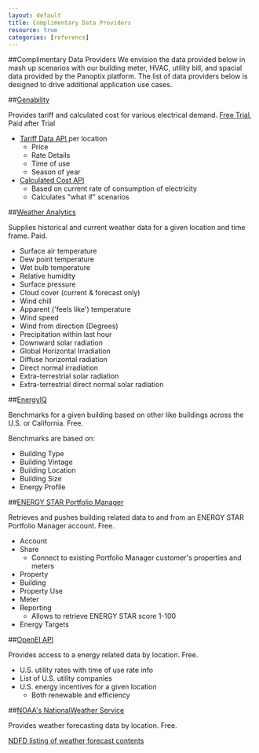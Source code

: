```yaml
---
layout: default 
title: Complimentary Data Providers 
resource: true 
categories: [reference] 
--- 
```

##Complimentary Data Providers
We envision the data provided below in mash up scenarios with our building meter, HVAC, utility bill, and spacial data provided by the Panoptix platform. The list of data providers below is designed to drive additional application use cases.

##[Genability](http://developer.genability.com/)

Provides tariff and calculated cost for various electrical demand. [Free Trial](https://explorer.genability.com/explorer/signup), Paid after Trial

-  [Tariff Data API ](http://developer.genability.com/documentation/api-reference/tariff-api/)per location
	-  Price
	-  Rate Details
	-  Time of use
	-  Season of year
- [Calculated Cost API](http://developer.genability.com/documentation/api-reference/tariff-api/calculate/)
	- Based on current rate of consumption of electricity
	- Calculates "what if" scenarios



##[Weather Analytics](http://www.weatheranalytics.com/resources-faqs/developer-api)

Supplies historical and current weather data for a given location and time frame. Paid.

  * Surface air temperature
  * Dew point temperature
  * Wet bulb temperature
  * Relative humidity
  * Surface pressure
  * Cloud cover (current &amp; forecast only)
  * Wind chill
  * Apparent ('feels like') temperature
  * Wind speed
  * Wind from direction (Degrees)
  * Precipitation within last hour
  * Downward solar radiation
  * Global Horizontal Irradiation
  * Diffuse horizontal radiation
  * Direct normal irradiation
  * Extra-terrestrial solar radiation
  * Extra-terrestrial direct normal solar radiation


##[EnergyIQ](http://energyiq.lbl.gov/EnergyIQ/SupportPages/EIQ-webservice.html)

Benchmarks for a given building based on other like buildings across the U.S. or California. Free.

Benchmarks are based on:

  * Building Type
  * Building Vintage
  * Building Location
  * Building Size
  * Energy Profile


##[ENERGY STAR Portfolio Manager](http://portfoliomanager.energystar.gov/webservices)

Retrieves and pushes building related data to and from an ENERGY STAR Portfolio Manager account. Free.

  * Account
  * Share
    * Connect to existing Portfolio Manager customer's properties and meters
  * Property
  * Building
  * Property Use
  * Meter
  * Reporting
    * Allows to retrieve ENERGY STAR score 1-100
  * Energy Targets

##[OpenEI API](http://en.openei.org/services/doc/rest)

Provides access to a energy related data by location. Free.

  * U.S. utility rates with time of use rate info
  * List of U.S. utility companies
  * U.S. energy incentives for a given location
    * Both renewable and efficiency

##[NOAA's NationalWeather Service](http://graphical.weather.gov/xml/)

Provides weather forecasting data by location. Free.

[NDFD listing of weather forecast contents](http://www.nws.noaa.gov/ndfd/technical.htm#elements)
